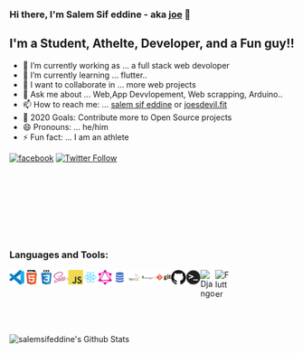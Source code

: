### Hi there, I'm Salem Sif eddine - aka [joe][facebook] 👋
## I'm a Student, Athelte, Developer, and a Fun guy!!

- 🔭 I’m currently working as ... a full stack web devoloper 
- 🌱 I’m currently learning ... flutter..
- 🤔 I want to collaborate in ... more web projects 
- 💬 Ask me about ... Web,App Devvlopement, Web scrapping, Arduino..
- 📫 How to reach me: ... [salem sif eddine][facebook] or [joesdevil.fit][instagram]
- 🥅 2020 Goals: Contribute more to Open Source projects
- 😄 Pronouns: ... he/him
- ⚡ Fun fact: ... I am an athlete 


 

[![facebook](https://img.shields.io/website?label=instagram.com&style=for-the-badge&url=https%3A%2F%2Fcodestackr.com)](https://www.instagram.com/joesdevil.fit/)
[![Twitter Follow](https://img.shields.io/github/followers/salemsifeddine?style=social)](https://github.com/salemsifeddine)

<br></br>
-----
<br></br>
### Languages and Tools:

[<img align="left" alt="Visual Studio Code" width="26px" src="https://raw.githubusercontent.com/github/explore/80688e429a7d4ef2fca1e82350fe8e3517d3494d/topics/visual-studio-code/visual-studio-code.png" />][instagram]
[<img align="left" alt="HTML5" width="26px" src="https://raw.githubusercontent.com/github/explore/80688e429a7d4ef2fca1e82350fe8e3517d3494d/topics/html/html.png" />][instagram]
[<img align="left" alt="CSS3" width="26px" src="https://raw.githubusercontent.com/github/explore/80688e429a7d4ef2fca1e82350fe8e3517d3494d/topics/css/css.png" />][instagram]
[<img align="left" alt="Sass" width="26px" src="https://raw.githubusercontent.com/github/explore/80688e429a7d4ef2fca1e82350fe8e3517d3494d/topics/sass/sass.png" />][instagram]
[<img align="left" alt="JavaScript" width="26px" src="https://raw.githubusercontent.com/github/explore/80688e429a7d4ef2fca1e82350fe8e3517d3494d/topics/javascript/javascript.png" />][instagram]
[<img align="left" alt="React" width="26px" src="https://raw.githubusercontent.com/github/explore/80688e429a7d4ef2fca1e82350fe8e3517d3494d/topics/react/react.png" />][instagram]
[<img align="left" alt="GraphQL" width="26px" src="https://raw.githubusercontent.com/github/explore/80688e429a7d4ef2fca1e82350fe8e3517d3494d/topics/graphql/graphql.png" />][instagram]
[<img align="left" alt="SQL" width="26px" src="https://raw.githubusercontent.com/github/explore/80688e429a7d4ef2fca1e82350fe8e3517d3494d/topics/sql/sql.png" />][instagram]
[<img align="left" alt="MySQL" width="26px" src="https://raw.githubusercontent.com/github/explore/80688e429a7d4ef2fca1e82350fe8e3517d3494d/topics/mysql/mysql.png" />][instagram]
[<img align="left" alt="MongoDB" width="26px" src="https://raw.githubusercontent.com/github/explore/80688e429a7d4ef2fca1e82350fe8e3517d3494d/topics/mongodb/mongodb.png" />][instagram]
[<img align="left" alt="Git" width="26px" src="https://raw.githubusercontent.com/github/explore/80688e429a7d4ef2fca1e82350fe8e3517d3494d/topics/git/git.png" />][instagram]
[<img align="left" alt="GitHub" width="26px" src="https://raw.githubusercontent.com/github/explore/78df643247d429f6cc873026c0622819ad797942/topics/github/github.png" />][instagram]
[<img align="left" alt="Terminal" width="26px" src="https://raw.githubusercontent.com/github/explore/80688e429a7d4ef2fca1e82350fe8e3517d3494d/topics/terminal/terminal.png" />][instagram]
[<img align="left" alt="Django" width="26px" src="https://brandslogos.com/wp-content/uploads/images/large/django-logo.png" />][instagram]
[<img align="left" alt="Flutter" width="26px" src="https://image.pngaaa.com/955/5042955-middle.png"/>][instagram]

<br></br>
-----
<br></br>
<img align="left" alt="salemsifeddine's Github Stats" src="https://github-readme-stats.vercel.app/api?username=salemsifeddine&&show_icons=true&hide_border=true" />

[facebook]: https://www.facebook.com/Sifoutony/

[instagram]: https://www.instagram.com/joesdevil.py/
